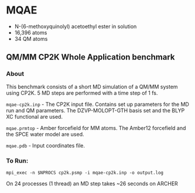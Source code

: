 # MQAE

* N-(6-methoxyquinolyl) acetoethyl ester in solution
* 16,396 atoms
* 34 QM atoms

## QM/MM CP2K Whole Application benchmark

### About

This benchmark consists of a short MD simulation of a QM/MM system using CP2K. 
5 MD steps are performed with a time step of 1 fs.

``mqae-cp2k.inp`` - The CP2K input file. Contains set up parameters for the MD run 
and QM parameters. The DZVP-MOLOPT-GTH basis set and the BLYP XC functional are used.

``mqae.prmtop`` - Amber forcefield for MM atoms. The Amber12 forcefield and
the SPCE water model are used.

``mqae.pdb`` - Input coordinates file.


### To Run: 

    mpi_exec -n $NPROCS cp2k.psmp -i mqae-cp2k.inp -o output.log

On 24 processes (1 thread) an MD step takes ~26 seconds on ARCHER